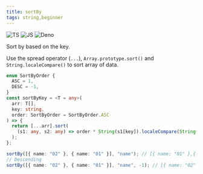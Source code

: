 ```yaml
---
title: sortBy
tags: string,beginner
---
```


![TS](https://img.shields.io/badge/supports-typescript-blue.svg?style=flat-square)
![JS](https://img.shields.io/badge/supports-javascript-yellow.svg?style=flat-square)
![Deno](https://img.shields.io/badge/supports-deno-green.svg?style=flat-square)

Sort by based on the key.

Use the spread operator (`...`), `Array.prototype.sort()` and `String.localeCompare()` to sort array of data.

```ts
enum SortByOrder {
  ASC = 1,
  DESC = -1,
}
const sortByKey = <T = any>(
  arr: T[],
  key: string,
  order: SortByOrder = SortByOrder.ASC
) => {
  return [...arr].sort(
    (s1: any, s2: any) => order * String(s1[key]).localeCompare(String(s2[key]))
  );
};
```

```ts
sortBy([{ name: "02" }, { name: "01" }], "name"); // [{ name: "01" },{ name: "02" }]
// Descending
sortBy([{ name: "02" }, { name: "01" }], "name", -1); // [{ name: "02" },{ name: "01" }]
```
